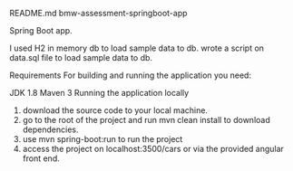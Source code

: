README.md
bmw-assessment-springboot-app

Spring Boot app.

I used H2 in memory db to load sample data to db.
wrote a script on data.sql file to load sample data to db.

Requirements
For building and running the application you need:

JDK 1.8
Maven 3
Running the application locally

1. download the source code to your local machine.
2. go to the root of the project and run mvn clean install to download dependencies.
3. use mvn spring-boot:run to run the project
4. access the project on localhost:3500/cars or via the provided angular front end.